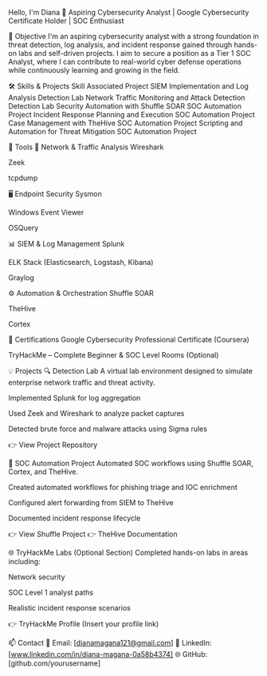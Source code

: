 
Hello, I'm Diana 👋
Aspiring Cybersecurity Analyst | Google Cybersecurity Certificate Holder | SOC Enthusiast

🎯 Objective
I'm an aspiring cybersecurity analyst with a strong foundation in threat detection, log analysis, and incident response gained through hands-on labs and self-driven projects. I aim to secure a position as a Tier 1 SOC Analyst, where I can contribute to real-world cyber defense operations while continuously learning and growing in the field.

🛠️ Skills & Projects
Skill	Associated Project
SIEM Implementation and Log Analysis	Detection Lab
Network Traffic Monitoring and Attack Detection	Detection Lab
Security Automation with Shuffle SOAR	SOC Automation Project
Incident Response Planning and Execution	SOC Automation Project
Case Management with TheHive	SOC Automation Project
Scripting and Automation for Threat Mitigation	SOC Automation Project

🧰 Tools
🔌 Network & Traffic Analysis
Wireshark

Zeek

tcpdump

🖥️ Endpoint Security
Sysmon

Windows Event Viewer

OSQuery

📊 SIEM & Log Management
Splunk

ELK Stack (Elasticsearch, Logstash, Kibana)

Graylog

⚙️ Automation & Orchestration
Shuffle SOAR

TheHive

Cortex

📜 Certifications
Google Cybersecurity Professional Certificate (Coursera)

TryHackMe – Complete Beginner & SOC Level Rooms (Optional)

💡 Projects
🔍 Detection Lab
A virtual lab environment designed to simulate enterprise network traffic and threat activity.

Implemented Splunk for log aggregation

Used Zeek and Wireshark to analyze packet captures

Detected brute force and malware attacks using Sigma rules

👉 View Project Repository

🤖 SOC Automation Project
Automated SOC workflows using Shuffle SOAR, Cortex, and TheHive.

Created automated workflows for phishing triage and IOC enrichment

Configured alert forwarding from SIEM to TheHive

Documented incident response lifecycle

👉 View Shuffle Project
👉 TheHive Documentation

🌐 TryHackMe Labs (Optional Section)
Completed hands-on labs in areas including:

Network security

SOC Level 1 analyst paths

Realistic incident response scenarios

👉 TryHackMe Profile (Insert your profile link)

📫 Contact
📧 Email: [dianamagana121@gmail.com]
💼 LinkedIn: [www.linkedin.com/in/diana-magana-0a58b4374]
🌐 GitHub: [github.com/yourusername]
